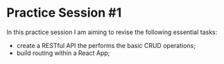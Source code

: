 # Practice Session #1

In this practice session I am aiming to revise the following essential tasks:
- create a RESTful API the performs the basic CRUD operations;
- build routing within a React App;